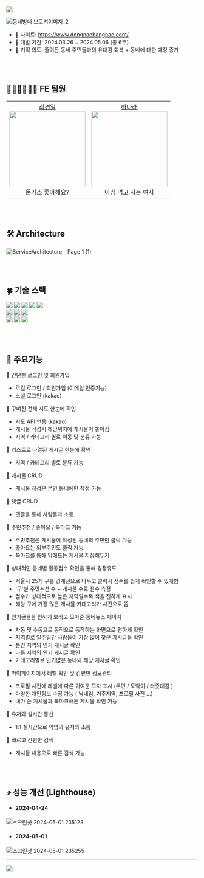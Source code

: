 <img src="https://capsule-render.vercel.app/api?type=waving&color=0:85daff,100:6799fe&height=180&text=동네방네&animation=&fontColor=ffffff&fontSize=70" />

![동네방네 브로셔이미지_2](https://github.com/Nawabali-project/Nawabali-FE/assets/80045891/04580244-b863-4ccc-a356-f513ba0c5a50)

* 🔗 사이트: https://www.dongnaebangnae.com/
* 📆 개발 기간: 2024.03.26 ~ 2024.05.06 (총 6주)
* 🌱 기획 의도: 줄어든 동네 주민들과의 유대감 회복 + 동네에 대한 애정 증가


<br><br>
## 🧑🏻‍💻👩🏻‍💻 FE 팀원
<table>
  <tbody>
    <tr>
      <td align="center">
        <a href="https://github.com/inhachoi">최경일</a><br />
        <img src="https://scontent-ssn1-1.cdninstagram.com/v/t51.2885-15/387265705_688108082998779_5231387308078165349_n.jpg?stp=dst-jpg_s150x150&_nc_ht=scontent-ssn1-1.cdninstagram.com&_nc_cat=103&_nc_ohc=VqkETrfmL_EQ7kNvgEz6-fE&edm=AGXveE0BAAAA&ccb=7-5&oh=00_AfAokniF-Ao9PXx3EFNym1c8mseIwhiJYnrkuLYkRZ5aaA&oe=66382C92&_nc_sid=cf751b" width="200px;" alt=""/><br />
         돈가스 좋아해요? <br />
        </td>
      <td align="center">
        <a href="https://github.com/1roo">하나래</a><br />
        <img src="https://scontent-ssn1-1.cdninstagram.com/v/t51.12442-15/69368022_980938318926608_4714438118412745851_n.jpg?stp=c0.398.1024.1024a_dst-jpg_e35_s150x150&_nc_ht=scontent-ssn1-1.cdninstagram.com&_nc_cat=108&_nc_ohc=YjyM_2KJLjcQ7kNvgGYoJvc&edm=AGXveE0BAAAA&ccb=7-5&oh=00_AfANWQdR07IR3pkt-AVZfkHDuHN0o4KrN9koCeWCXOnnyw&oe=66343A24&_nc_sid=cf751b" width="200px;" alt=""/><br />
         아침 먹고 자는 여자 <br />
        </td>
    </tr>
  </tbody>
</table>


<br><br>
## 🛠 Architecture
![ServiceArchitecture - Page 1 (1)](https://github.com/Nawabali-project/Nawabali-FE/assets/80045891/544a2684-a5ff-4759-8617-1f3c8de7ea36)


<br><br>
## 🍀 기술 스택
<div align='left'>
  <img src="https://img.shields.io/badge/html5-E34F26?style=for-the-badge&logo=html5&logoColor=white"> 
  <img src="https://img.shields.io/badge/css-1572B6?style=for-the-badge&logo=css3&logoColor=white"> 
  <img src="https://img.shields.io/badge/javascript-F7DF1E?style=for-the-badge&logo=javascript&logoColor=black"> 
  <img src="https://img.shields.io/badge/TypeScript-3178C6?style=for-the-badge&logo=typescript&logoColor=white">
  <img src="https://img.shields.io/badge/react-61DAFB?style=for-the-badge&logo=react&logoColor=black"> 
  <br>
  <img src="https://img.shields.io/badge/socket.io--client-007CE2?style=for-the-badge&logo=axios&logoColor=white">
  <img src="https://img.shields.io/badge/Axios-%23593d88.svg?style=for-the-badge&logoColor=000000">
  <img src="https://img.shields.io/badge/styled--components-DB7093?style=for-the-badge&logo=styled-components&logoColor=white">
  <br>
  <img src="https://img.shields.io/badge/GitHub%20Actions-232F3E?style=for-the-badge&logo=GitHubActions&logoColor=2088FF"/>
  <img src="https://img.shields.io/badge/github-181717?style=for-the-badge&logo=github&logoColor=white">
  <img src="https://img.shields.io/badge/git-F05032?style=for-the-badge&logo=git&logoColor=white">
  <br>
</div>

<br><br>
## 🔎 주요기능
🌟 간단한 로그인 및 회원가입
* 로컬 로그인 / 회원가입 (이메일 인증기능)
* 소셜 로그인 (kakao)
  
🌟 꾸며진 전체 지도 한눈에 확인
* 지도 API 연동 (kakao)
* 게시물 작성시 해당위치에 게시물이 놓아짐
* 지역 / 카테고리 별로 이동 및 분류 가능

🌟 리스트로 나열된 게시글 한눈에 확인
* 지역 / 카테고리 별로 분류 가능

🌟 게시물 CRUD
* 게시물 작성은 본인 동네에만 작성 가능

🌟 댓글 CRUD
* 댓글을 통해 사람들과 소통

🌟 주민추천 / 좋아요 / 북마크 기능
* 주민추천은 게시물이 작성된 동네의 주민만 클릭 가능
* 좋아요는 외부주민도 클릭 가능
* 북마크를 통해 맘에드는 게시물 저장해두기

🌟 상대적인 동네별 활동점수 확인을 통해 경쟁유도
* 서울시 25개 구를 경계선으로 나누고 클릭시 점수를 쉽게 확인할 수 있게함
* '구'별 주민추천 수 + 게시물 수로 점수 측정
* 점수가 상대적으로 높은 지역일수록 색을 진하게 표시
* 해당 구에 가장 많은 게시물 카테고리가 사진으로 뜸

🌟 인기글들을 편하게 보라고 모아준 동네뉴스 페이지
* 자동 및 수동으로 동적으로 동작하는 화면으로 편하게 확인
* 지역별로 일주일간 사람들이 가장 많이 찾은 게시글들 확인
* 본인 지역의 인기 게시글 확인
* 다른 지역의 인기 게시글 확인
* 카테고리별로 인기많은 동네와 해당 게시글 확인

🌟 마이페이지에서 레벨 확인 및 간편한 정보관리
* 프로필 사진에 레벨에 따른 귀여운 모자 표시 (주민 / 토박이 / 터줏대감 )
* 다양한 개인정보 수정 가능 ( 닉네임, 거주지역, 프로필 사진 ...)
* 내가 쓴 게시물과 북마크해둔 게시물 확인 가능

🌟 유저와 실시간 통신
* 1:1 실시간으로 익명의 유저와 소통

🌟 빠르고 간편한 검색
* 게시물 내용으로 빠른 검색 가능
  

<br><br>
## ⤴️ 성능 개선 (Lighthouse)

* #### 2024-04-24
![스크린샷 2024-05-01 235123](https://github.com/Nawabali-project/Nawabali-FE/assets/80045891/5f937f8d-3b2d-44ad-9be0-ec1b61fce0e9)

* #### 2024-05-01
![스크린샷 2024-05-01 235255](https://github.com/Nawabali-project/Nawabali-FE/assets/80045891/6086b80d-3303-4223-858f-c9256937e268)


---

<img src="https://capsule-render.vercel.app/api?type=waving&color=0:85daff,180:6799fe&height=100&section=footer" />
